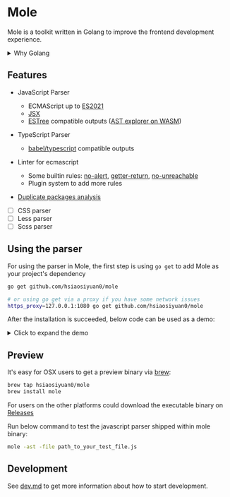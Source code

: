 # Mole

Mole is a toolkit written in Golang to improve the frontend development experience.

<details>
  <summary>Why Golang</summary>

~~A little bit explanation is good for why Golang is preferred in this project. Nowadays, a programming language is not only the grammar things, it's consist of runtime, stdlib, 3rd-party modules and a healthy community, all these are out-of-box by using Golang, more specifically:~~

- ~~Golang is productive, its simplicity philosophy(something like Grammar and Garbage-collection) saves more time to the functionalities themselves.~~
- ~~the functionalities like lint and bundle maybe needed to run as web services while Golang has been proved by many impressive projects such k8s that it's good at service things.~~

Fine, just all because I'm too fool to use a fancy language

</details>

## Features

- JavaScript Parser

  - ECMAScript up to [ES2021](https://262.ecma-international.org/12.0/)
  - [JSX](https://github.com/facebook/jsx)
  - [ESTree](https://github.com/estree/estree) compatible outputs ([AST explorer on WASM](http://blog.thehardways.me/mole-is-more/#/))

- TypeScript Parser

  - [babel/typescript](https://babeljs.io/docs/en/babel-types#typescript) compatible outputs

- Linter for ecmascript

  - Some builtin rules: [no-alert](https://github.com/hsiaosiyuan0/mole/blob/main/lint/no_alert.go), [getter-return](https://github.com/hsiaosiyuan0/mole/blob/main/lint/getter_return.go), [no-unreachable](https://github.com/hsiaosiyuan0/mole/blob/main/lint/no_unreachable.go)
  - Plugin system to add more rules

- [Duplicate packages analysis](./docs/dup-pkg-ana/README.md)

- [ ] CSS parser
- [ ] Less parser
- [ ] Scss parser

## Using the parser

For using the parser in Mole, the first step is using `go get` to add Mole as your project's dependency

```bash
go get github.com/hsiaosiyuan0/mole

# or using go get via a proxy if you have some network issues
https_proxy=127.0.0.1:1080 go get github.com/hsiaosiyuan0/mole
```

After the installation is succeeded, below code can be used as a demo:

<details>
  <summary>Click to expand the demo</summary>

```go
package main

import (
	"bytes"
	"encoding/json"
	"fmt"
	"log"

	"github.com/hsiaosiyuan0/mole/ecma/estree"
	"github.com/hsiaosiyuan0/mole/ecma/parser"
	"github.com/hsiaosiyuan0/mole/span"
)

func main() {
  // imitate the source code you want to parse
	code := `
  console.log("hello world")
  `

  // create a Source instance to handle to the source code
	s := span.NewSource("", code)

  // create a parser, here we use the default options
	opts := parser.NewParserOpts()
	p := parser.NewParser(s, opts)

  // inform the parser do its parsing process
	ast, err := p.Prog()
	if err != nil {
		log.Fatal(err)
	}

  // by default the parsed AST is not the ESTree form because the latter has a little redundancy,
  // however Mole supports to convert its AST to ESTree by using the `estree.ConvertProg` function
	b, err := json.Marshal(estree.ConvertProg(ast.(*parser.Prog), estree.NewConvertCtx()))
	if err != nil {
		log.Fatal(err)
	}

  // below is nothing new, we just print the ESTree in JSON form
	var out bytes.Buffer
	json.Indent(&out, b, "", "  ")
	fmt.Println(out.String())
}
```

</details>

## Preview

It's easy for OSX users to get a preview binary via [brew](https://brew.sh/):

```bash
brew tap hsiaosiyuan0/mole
brew install mole
```

For users on the other platforms could download the executable binary on [Releases](https://github.com/hsiaosiyuan0/mole/releases)

Run below command to test the javascript parser shipped within mole binary:

```bash
mole -ast -file path_to_your_test_file.js
```

## Development

See [dev.md](/docs/dev.md) to get more information about how to start development.

